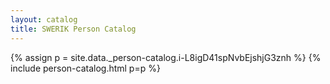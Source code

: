 ```yaml
---
layout: catalog
title: SWERIK Person Catalog
---
```

{% assign p = site.data._person-catalog.i-L8igD41spNvbEjshjG3znh %}
{% include person-catalog.html p=p %}

